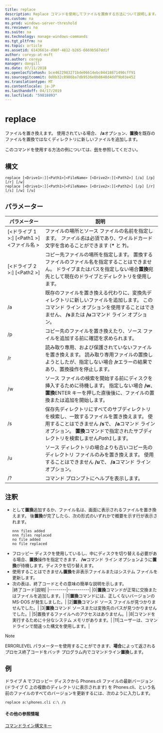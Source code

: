 ```yaml
---
title: replace
description: Replace コマンドを使用してファイルを置換する方法について説明します。
ms.custom: na
ms.prod: windows-server-threshold
ms.reviewer: na
ms.suite: na
ms.technology: manage-windows-commands
ms.tgt_pltfrm: na
ms.topic: article
ms.assetid: 6143661e-d90f-4812-b265-6669b567dd1f
author: coreyp-at-msft
ms.author: coreyp
manager: dongill
ms.date: 07/11/2018
ms.openlocfilehash: bce4622983271bde06614ebc04418871490cff91
ms.sourcegitcommit: 0d0b32c8986ba7db9536e0b8648d4ddf9b03e452
ms.translationtype: MT
ms.contentlocale: ja-JP
ms.lasthandoff: 04/17/2019
ms.locfileid: "59818893"
---
```

# <a name="replace"></a>replace



ファイルを置き換えます。 使用されている場合、 **/a**オプション、**置換**を既存のファイルを置換ではなくディレクトリに新しいファイルを追加します。

このコマンドを使用する方法の例については、[例](#BKMK_examples)を参照してください。

## <a name="syntax"></a>構文

```
replace [<Drive1>:][<Path1>]<FileName> [<Drive2>:][<Path2>] [/a] [/p] [/r] [/w] 
replace [<Drive1>:][<Path1>]<FileName> [<Drive2>:][<Path2>] [/p] [/r] [/s] [/w] [/u] 
```

## <a name="parameters"></a>パラメーター

|パラメーター|説明|
|---------|-----------|
|[\<ドライブ 1 >:] [\<Path1 >]\<ファイル名 >|ファイルの場所とソース ファイルの名前を指定します。 *ファイル名*は必須であり、ワイルドカード文字を含めることができます (**&#42;** と **?**)。|
|[\<ドライブ 2 >:] [\<Path2 >]|コピー先ファイルの場所を指定します。 置換するファイルのファイル名を指定することはできません。 ドライブまたはパスを指定しない場合**置換**宛先として現在のドライブとディレクトリを使用します。|
|/a|既存のファイルを置き換える代わりに、変換先ディレクトリに新しいファイルを追加します。 このコマンド ライン オプションを使用することはできません、 **/s**または **/u**コマンド ライン オプション。|
|/p|コピー先のファイルを置き換えたり、ソース ファイルを追加する前に確認を求められます。|
|/r|読み取り専用、および保護されていないファイルを置き換えます。 読み取り専用ファイルの置換しようとしたが、指定しない場合 **/r**エラーの結果であり、置換操作を停止します。|
|/w|ソース ファイルの検索を開始する前にディスクを挿入するために待機します。 指定しない場合 **/w**、**置換**ENTER キーを押した直後後に、ファイルの置換または追加を開始します。|
|/s|保存先ディレクトリにすべてのサブディレクトリを検索し、一致するファイルを置き換えます。 使用することはできません **/s**で、 **/a**コマンド ライン オプション。 **置換**コマンドで指定されたサブディレクトリを検索しません*Path1*します。|
|/u|ソース ディレクトリの場合よりも古いコピー先のディレクトリ ファイルのみを置き換えます。 使用することはできません **/u**で、 **/a**コマンド ライン オプション。|
|/?|コマンド プロンプトにヘルプを表示します。|

## <a name="remarks"></a>注釈

-   として**置換**追加するか、ファイル名は、画面に表示されるファイルを置き換えます。 後**置換**が完了したら、次の形式のいずれかで概要を示す行が表示されます。  
    ```
    nnn files added
    nnn files replaced
    no file added
    no file replaced
    ```  
-   フロッピー ディスクを使用しているし、中にディスクを切り替える必要がある場合、**置換**操作を指定できます、 **/w**コマンド ライン オプションように**置換**が待機します。ディスクを切り替えます。
-   使用することはできません**置換**を非表示ファイルまたはシステム ファイルを更新します。
-   次の表は、終了コードとその意味の簡単な説明を示します。  
    |終了コード|説明|
    |---------|-----------|
    |0|**置換**コマンドが正常に交換またはファイルを追加します。|
    |1|**置換**コマンドには、正しくないバージョンの MS-DOS が発生しました。|
    |2|**置換**コマンド ソース ファイルが見つかりませんでした。|
    |3|**置換**コマンド ソースまたは変換先のパスが見つかりませんでした。|
    |5|置換するファイルへのアクセスはありません。|
    |8|コマンドを実行するために十分なシステム メモリがあります。|
    |11|ユーザーは、コマンドラインで間違った構文を使用します。|

> [!NOTE]
> ERRORLEVEL パラメーターを使用することができます、**場合**によって返されるプロセス終了コードをバッチ プログラム内でコマンドライン**置換**します。

## <a name="BKMK_examples"></a>例

ドライブ A でフロッピー ディスクから Phones.cli ファイルの最新バージョン (ドライブ C 上の複数のディレクトリに表示されます) を Phones.cli、という名前のファイルのすべてのバージョンを更新するには、次のように入力します。

`replace a:\phones.cli c:\ /s`

#### <a name="additional-references"></a>その他の参照情報

[コマンドライン構文キー](command-line-syntax-key.md)